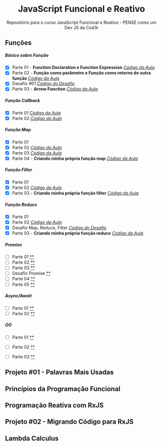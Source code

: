 <h1 align="center">JavaScript Funcional e Reativo</h1>

<p align="center">Repositório para o curso JavaScript Funcional e Reativo - PENSE como um Dev JS da Cod3r</p>

## Funções

##### Básico sobre Função

- [x] Parte 01 - **Function Declaration e Function Expression** [*Código da Aula*](https://github.com/joaom00/js-funcional-reativo/blob/main/funcoes/basico_1.js)
- [x] Parte 02 - **Função como parâmetro e Função como retorno de outra função** [*Código da Aula*](https://github.com/joaom00/js-funcional-reativo/blob/main/funcoes/basico_2.js)
- [x] Desafio #01 [*Código do Desafio*](https://github.com/joaom00/js-funcional-reativo/blob/main/funcoes/desafio_1.js)
- [x] Parte 03 - **Arrow Function** [*Código da Aula*](https://github.com/joaom00/js-funcional-reativo/blob/main/funcoes/basico_3.js)

##### Função Callback

- [x] Parte 01 [*Código da Aula*](https://github.com/joaom00/js-funcional-reativo/blob/main/funcoes/callback_1.js)
- [x] Parte 02 [*Código da Aula*](https://github.com/joaom00/js-funcional-reativo/blob/main/funcoes/callback_2.js)

##### Função Map

- [x] Parte 01 
- [x] Parte 02 [*Código da Aula*](https://github.com/joaom00/js-funcional-reativo/blob/main/funcoes/callback_3.js)
- [x] Parte 03 [*Código da Aula*](https://github.com/joaom00/js-funcional-reativo/blob/main/funcoes/callback_3.js)
- [x] Parte 04 - **Criando minha própria função map** [*Código da Aula*](https://github.com/joaom00/js-funcional-reativo/blob/main/funcoes/callback_3.js#L24)

##### Função Filter

- [x] Parte 01
- [x] Parte 02 [*Código da Aula*](https://github.com/joaom00/js-funcional-reativo/blob/main/funcoes/callback_4.js)
- [x] Parte 03 - **Criando minha própria função filter** [*Código da Aula*](https://github.com/joaom00/js-funcional-reativo/blob/main/funcoes/callback_4.js#L15)

##### Função Reduce

- [x] Parte 01
- [x] Parte 02 [*Código da Aula*](https://github.com/joaom00/js-funcional-reativo/blob/main/funcoes/callback_5.js)
- [x] Desafio Map, Reduce, Filter [*Código do Desafio*](https://github.com/joaom00/js-funcional-reativo/blob/main/funcoes/desafio_2.js)
- [x] Parte 03 - **Criando minha própria função reduce** [*Código da Aula*](https://github.com/joaom00/js-funcional-reativo/blob/main/funcoes/callback_5.js#L15)

##### Promise 

- [ ] Parte 01 [**]()
- [ ] Parte 02 [**]()
- [ ] Parte 03 [**]()
- [ ] Desafio Promise [**]()
- [ ] Parte 04 [**]()
- [ ] Parte 05 [**]()

##### Async/Await

- [ ] Parte 01 [**]()
- [ ] Parte 02 [**]()

##### OO

- [ ] Parte 01 [**]()
- [ ] Parte 02 [**]()
- [ ] Parte 03 [**]()


## Projeto #01 - Palavras Mais Usadas

## Princípios da Programação Funcional

## Programação Reativa com RxJS

## Projeto #02 - Migrando Código para RxJS

## Lambda Calculus
